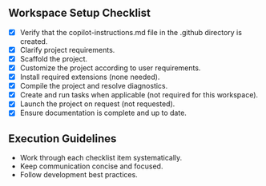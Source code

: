 ## Workspace Setup Checklist

- [x] Verify that the copilot-instructions.md file in the .github directory is created.
- [x] Clarify project requirements.
- [x] Scaffold the project.
- [x] Customize the project according to user requirements.
- [x] Install required extensions (none needed).
- [x] Compile the project and resolve diagnostics.
- [x] Create and run tasks when applicable (not required for this workspace).
- [x] Launch the project on request (not requested).
- [x] Ensure documentation is complete and up to date.

## Execution Guidelines

- Work through each checklist item systematically.
- Keep communication concise and focused.
- Follow development best practices.
